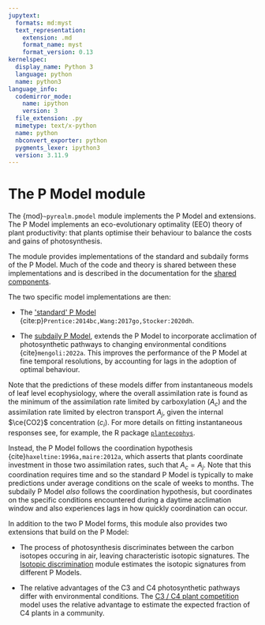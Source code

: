 ```yaml
---
jupytext:
  formats: md:myst
  text_representation:
    extension: .md
    format_name: myst
    format_version: 0.13
kernelspec:
  display_name: Python 3
  language: python
  name: python3
language_info:
  codemirror_mode:
    name: ipython
    version: 3
  file_extension: .py
  mimetype: text/x-python
  name: python
  nbconvert_exporter: python
  pygments_lexer: ipython3
  version: 3.11.9
---
```


# The P Model module

The {mod}`~pyrealm.pmodel` module implements the P Model and extensions. The P Model
implements an eco-evolutionary optimality (EEO) theory  of plant productivity: that
plants optimise their behaviour to balance the costs and gains of photosynthesis.

The module provides implementations of the standard and subdaily forms of the P Model.
Much of the code and theory is shared between these implementations and is described in
the documentation for the [shared components](./shared_components/overview.md).

The two specific model implementations are then:

* The ['standard' P Model](pmodel_details/pmodel_overview)
  {cite:p}`Prentice:2014bc,Wang:2017go,Stocker:2020dh`.

* The [subdaily P Model](subdaily_details/subdaily_overview), extends the P Model to
  incorporate acclimation of photosynthetic pathways to changing environmental
  conditions {cite}`mengoli:2022a`. This improves the performance of the P Model at fine
  temporal resolutions, by accounting for lags in the adoption of optimal behaviour.

Note that the predictions of these models differ from instantaneous models of leaf level
ecophysiology, where the overall assimilation rate is found as the minimum of the
assimilation rate limited by carboxylation ($A_c$) and the assimilation rate limited by
electron transport $A_j$, given the internal $\ce{CO2}$ concentration ($c_i$). For more
details on fitting instantaneous responses see, for example, the R package
[`plantecophys`](https://remkoduursma.github.io/plantecophys/articles/Introduction_to_fitaci.html).

Instead, the P Model follows the coordination hypothesis
{cite}`haxeltine:1996a,maire:2012a`, which asserts that plants coordinate investment in
those two assimilation rates, such that $A_c = A_j$. Note that this coordination
requires time and so the standard P Model is typically to make predictions under average
conditions on the scale of weeks to months. The subdaily P Model _also_ follows the
coordination hypothesis, but coordinates on the specific conditions encountered during a
daytime acclimation window and also experiences lags in how quickly coordination can
occur.

In addition to the two P Model forms, this module also provides two extensions that
build on the P Model:

* The process of photosynthesis discriminates between the carbon isotopes occuring in
  air, leaving characteristic isotopic signatures. The [Isotopic
  discrimination](isotopic_discrimination) module estimates the isotopic signatures from
  different P Models.

* The relative advantages of the C3 and C4 photosynthetic pathways differ with
  environmental conditions. The [C3 / C4 plant competition](c3c4model) model uses the
  relative advantage to estimate the expected fraction of C4 plants in a community.
